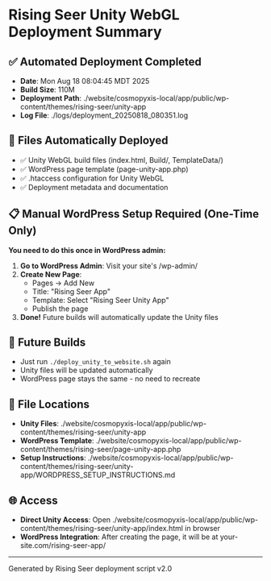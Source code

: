 # Rising Seer Unity WebGL Deployment Summary

## ✅ Automated Deployment Completed
- **Date**: Mon Aug 18 08:04:45 MDT 2025
- **Build Size**: 110M
- **Deployment Path**: ./website/cosmopyxis-local/app/public/wp-content/themes/rising-seer/unity-app
- **Log File**: ./logs/deployment_20250818_080351.log

## 🔧 Files Automatically Deployed
- ✅ Unity WebGL build files (index.html, Build/, TemplateData/)
- ✅ WordPress page template (page-unity-app.php)
- ✅ .htaccess configuration for Unity WebGL
- ✅ Deployment metadata and documentation

## 📋 Manual WordPress Setup Required (One-Time Only)
**You need to do this once in WordPress admin:**

1. **Go to WordPress Admin**: Visit your site's /wp-admin/
2. **Create New Page**: 
   - Pages → Add New
   - Title: "Rising Seer App"
   - Template: Select "Rising Seer Unity App"
   - Publish the page
3. **Done!** Future builds will automatically update the Unity files

## 🔄 Future Builds
- Just run `./deploy_unity_to_website.sh` again
- Unity files will be updated automatically
- WordPress page stays the same - no need to recreate

## 📁 File Locations
- **Unity Files**: ./website/cosmopyxis-local/app/public/wp-content/themes/rising-seer/unity-app
- **WordPress Template**: ./website/cosmopyxis-local/app/public/wp-content/themes/rising-seer/page-unity-app.php
- **Setup Instructions**: ./website/cosmopyxis-local/app/public/wp-content/themes/rising-seer/unity-app/WORDPRESS_SETUP_INSTRUCTIONS.md

## 🌐 Access
- **Direct Unity Access**: Open ./website/cosmopyxis-local/app/public/wp-content/themes/rising-seer/unity-app/index.html in browser
- **WordPress Integration**: After creating the page, it will be at your-site.com/rising-seer-app/

---
Generated by Rising Seer deployment script v2.0

